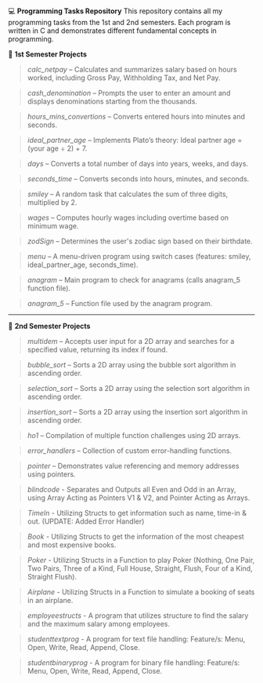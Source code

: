 💻 **Programming Tasks Repository**
This repository contains all my programming tasks from the 1st and 2nd semesters. Each program is written in C and demonstrates different fundamental concepts in programming.

📘 **1st Semester Projects**
> _calc_netpay_ – Calculates and summarizes salary based on hours worked, including Gross Pay, Withholding Tax, and Net Pay.

> _cash_denomination_ – Prompts the user to enter an amount and displays denominations starting from the thousands.

> _hours_mins_convertions_ – Converts entered hours into minutes and seconds.

> _ideal_partner_age_ – Implements Plato’s theory: Ideal partner age = (your age ÷ 2) + 7.

> _days_ – Converts a total number of days into years, weeks, and days.

> _seconds_time_ – Converts seconds into hours, minutes, and seconds.

> _smiley_ – A random task that calculates the sum of three digits, multiplied by 2.

> _wages_ – Computes hourly wages including overtime based on minimum wage.

> _zodSign_ – Determines the user's zodiac sign based on their birthdate.

> _menu_ – A menu-driven program using switch cases (features: smiley, ideal_partner_age, seconds_time).

> _anagram_ – Main program to check for anagrams (calls anagram_5 function file).

> _anagram_5_ – Function file used by the anagram program.

-----------
📗 **2nd Semester Projects**
> _multidem_ – Accepts user input for a 2D array and searches for a specified value, returning its index if found.

> _bubble_sort_ – Sorts a 2D array using the bubble sort algorithm in ascending order.

> _selection_sort_ – Sorts a 2D array using the selection sort algorithm in ascending order.

> _insertion_sort_ – Sorts a 2D array using the insertion sort algorithm in ascending order.

> _ho1_ – Compilation of multiple function challenges using 2D arrays.

> _error_handlers_ – Collection of custom error-handling functions.

> _pointer_ – Demonstrates value referencing and memory addresses using pointers.

> _blindcode_ - Separates and Outputs all Even and Odd in an Array, using Array Acting as Pointers V1 & V2, and Pointer Acting as Arrays.

>_TimeIn_ - Utilizing Structs to get information such as name, time-in & out. (UPDATE: Added Error Handler)

>_Book_ - Utilizing Structs to get the information of the most cheapest and most expensive books.

>_Poker_ - Utilizing Structs in a Function to play Poker (Nothing, One Pair, Two Pairs, Three of a Kind, Full House, Straight, Flush, Four of a Kind, Straight Flush).

>_Airplane_ - Utilizing Structs in a Function to simulate a booking of seats in an airplane.

>_employeestructs_ - A program that utilizes structure to find the salary and the maximum salary among employees.

>_studenttextprog_ - A program for text file handling: Feature/s: Menu, Open, Write, Read, Append, Close.

>_studentbinaryprog_ - A program for binary file handling: Feature/s: Menu, Open, Write, Read, Append, Close.
